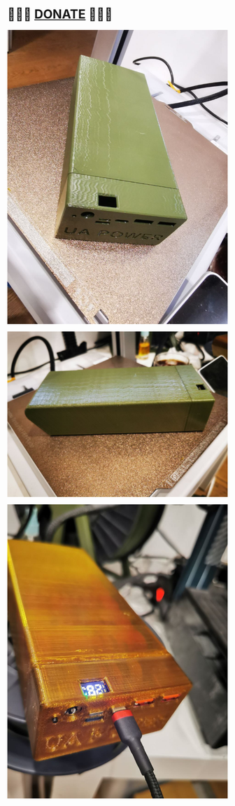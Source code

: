 
# 🍩🍩🍩 [DONATE](https://send.monobank.ua/jar/8GPxyGjM8E) 🍩🍩🍩


![](/powerbanka_16x21700/1.jpg)

![](/powerbanka_16x21700/2.jpg)

![](/powerbanka_16x21700/3.jpg)
